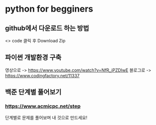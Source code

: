 # python for begginers


## github에서 다운로드 하는 방법
<> code 클릭 후 Download Zip

## 파이썬 개발환경 구축
영상으로 -> https://www.youtube.com/watch?v=NfR_jPZDIwE
블로그로 -> https://www.codingfactory.net/11337

## 백준 단계별 풀어보기
### https://www.acmicpc.net/step
단계별로 문제를 풀어보며 내 것으로 만드세요!


